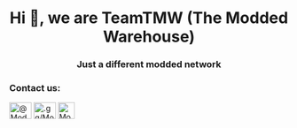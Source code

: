 <h1 align="center">Hi 👋, we are TeamTMW (The Modded Warehouse)</h1>
<h3 align="center">Just a different modded network</h3>

<h3 align="left">Contact us:</h3>
<p align="left">
<a href="https://twitter.com/moddedwarehouse" target="blank"><img align="center" src="https://raw.githubusercontent.com/rahuldkjain/github-profile-readme-generator/master/src/images/icons/Social/twitter.svg" alt="@ModdedWarehouse" height="30" width="40" /></a>
<a href="https://discord.gg/moddedwarehouse" target="blank"><img align="center" src="https://raw.githubusercontent.com/rahuldkjain/github-profile-readme-generator/master/src/images/icons/Social/discord.svg" alt=".gg/ModdedWarehouse" height="30" width="40" /></a>
  <a href="https://twitter.com/moddedwarehouse" target="blank"><img align="center" src="https://emojipedia-us.s3.dualstack.us-west-1.amazonaws.com/thumbs/120/apple/325/link_1f517.png" alt="ModdedWarehouse.net" height="30" width="30" /></a>
</p>
